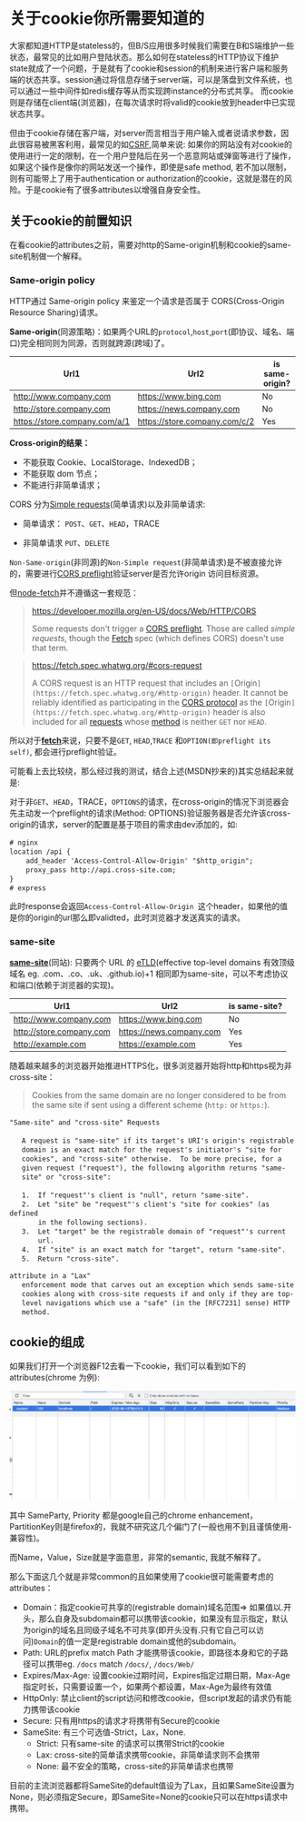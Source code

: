 # 关于cookie你所需要知道的

大家都知道HTTP是stateless的，但B/S应用很多时候我们需要在B和S端维护一些状态，最常见的比如用户登陆状态。那么如何在stateless的HTTP协议下维护state就成了一个问题，于是就有了cookie和session的机制来进行客户端和服务端的状态共享。session通过将信息存储于server端，可以是落盘到文件系统，也可以通过一些中间件如redis缓存等从而实现跨instance的分布式共享。 而cookie则是存储在client端(浏览器)，在每次请求时将valid的cookie放到header中已实现状态共享。

但由于cookie存储在客户端，对server而言相当于用户输入或者说请求参数，因此很容易被黑客利用，最常见的如[CSRF](https://developer.mozilla.org/en-US/docs/Glossary/CSRF),简单来说: 如果你的网站没有对cookie的使用进行一定的限制，在一个用户登陆后在另一个恶意网站或弹窗等进行了操作，如果这个操作是像你的网站发送一个操作，即使是safe method, 若不加以限制，则有可能带上了用于authentication or authorization的cookie，这就是潜在的风险。于是cookie有了很多attributes以增强自身安全性。

## 关于cookie的前置知识

在看cookie的attributes之前，需要对http的Same-origin机制和cookie的same-site机制做一个解释。

### Same-origin policy

HTTP通过 Same-origin  policy 来鉴定一个请求是否属于 CORS(Cross-Origin Resource Sharing)请求。

**Same-origin**(同源策略)：如果两个URL的`protocol`,`host`,`port`(即协议、域名、端口)完全相同则为同源，否则就跨源(跨域)了。

| Url1                          | Url2                          | is same-origin? |
| ----------------------------- | ----------------------------- | --------------- |
| http://www.company.com        | https://www.bing.com          | No              |
| http://store.company.com      | https://news.company.com      | No              |
| https://store.company.com/a/1 | https://store.company.com/c/2 | Yes             |

**Cross-origin的结果：**

- 不能获取 Cookie、LocalStorage、IndexedDB；
- 不能获取 dom 节点；
- 不能进行非简单请求；

CORS 分为[Simple requests](https://developer.mozilla.org/en-US/docs/Web/HTTP/CORS#simple_requests)(简单请求)以及非简单请求:

- 简单请求： `POST`、`GET`、`HEAD`，TRACE

- 非简单请求 `PUT`、`DELETE`

`Non-Same-origin`(非同源)的`Non-Simple request`(非简单请求)是不被直接允许的，需要进行[CORS preflight](https://developer.mozilla.org/en-US/docs/Glossary/Preflight_request)验证server是否允许origin 访问目标资源。

但[node-fetch]((https://github.com/node-fetch/node-fetch))并不遵循这一套规范：

> https://developer.mozilla.org/en-US/docs/Web/HTTP/CORS
>
> Some requests don't trigger a [CORS preflight](https://developer.mozilla.org/en-US/docs/Glossary/Preflight_request). Those are called *simple requests*, though the [Fetch](https://fetch.spec.whatwg.org/) spec (which defines CORS) doesn't use that term. 

> https://fetch.spec.whatwg.org/#cors-request
>
> A CORS request is an HTTP request that includes an `[`Origin`](https://fetch.spec.whatwg.org/#http-origin)` header. It cannot be reliably identified as participating in the [CORS protocol](https://fetch.spec.whatwg.org/#cors-protocol) as the `[`Origin`](https://fetch.spec.whatwg.org/#http-origin)` header is also included for all [requests](https://fetch.spec.whatwg.org/#concept-request) whose [method](https://fetch.spec.whatwg.org/#concept-request-method) is neither ``GET`` nor ``HEAD``.

所以对于[**fetch**](https://github.com/node-fetch/node-fetch)来说，只要不是`GET`, `HEAD`,`TRACE` 和`OPTION(即preflight its self)`, 都会进行preflight验证。

可能看上去比较绕，那么经过我的测试，结合上述(MSDN抄来的)其实总结起来就是:

对于非`GET`、`HEAD`，TRACE，`OPTIONS`的请求，在cross-origin的情况下浏览器会先主动发一个preflight的请求(Method: OPTIONS)验证服务器是否允许该cross-origin的请求，server的配置是基于项目的需求由dev添加的，如:

```
# nginx
location /api {
	add_header 'Access-Control-Allow-Origin' "$http_origin";
	proxy_pass http://api.cross-site.com;
}
# express

```

此时response会返回`Access-Control-Allow-Origin `这个header，如果他的值是你的origin的url那么即validted，此时浏览器才发送真实的请求。

### same-site

[**same-site**](https://developer.mozilla.org/en-US/docs/Glossary/Site)(同站): 只要两个 URL 的 [eTLD](https://en.wikipedia.org/wiki/Public_Suffix_List#:~:text=Entries%20on%20the%20list%20are,Mozilla%20Public%20License%20(MPL).)(effective top-level domains 有效顶级域名 eg. .com、.co、.uk、.github.io)+1 相同即为same-site，可以不考虑协议和端口(依赖于浏览器的实现)。

| Url1                     | Url2                     | is same-site? |
| ------------------------ | ------------------------ | ------------- |
| http://www.company.com   | https://www.bing.com     | No            |
| http://store.company.com | https://news.company.com | Yes           |
| http://example.com       | https://example.com      | Yes           |

随着越来越多的浏览器开始推进HTTPS化，很多浏览器开始将http和https视为非cross-site：

> Cookies from the same domain are no longer considered to be from the same site if sent using a different scheme (`http:` or `https:`).

```
"Same-site" and "cross-site" Requests

   A request is "same-site" if its target's URI's origin's registrable
   domain is an exact match for the request's initiator's "site for
   cookies", and "cross-site" otherwise.  To be more precise, for a
   given request ("request"), the following algorithm returns "same-
   site" or "cross-site":

   1.  If "request"'s client is "null", return "same-site".
   2.  Let "site" be "request"'s client's "site for cookies" (as defined
       in the following sections).
   3.  Let "target" be the registrable domain of "request"'s current
       url.
   4.  If "site" is an exact match for "target", return "same-site".
   5.  Return "cross-site".
```

```
attribute in a "Lax"
   enforcement mode that carves out an exception which sends same-site
   cookies along with cross-site requests if and only if they are top-
   level navigations which use a "safe" (in the [RFC7231] sense) HTTP
   method.
```

## cookie的组成

如果我们打开一个浏览器F12去看一下cookie，我们可以看到如下的attributes(chrome 为例):

![cookie](../statics/cookie.png)

其中 SameParty, Priority 都是google自己的chrome enhancement，PartitionKey则是firefox的，我就不研究这几个偏门了(一般也用不到且谨慎使用-兼容性)。

而Name，Value，Size就是字面意思，非常的semantic, 我就不解释了。

那么下面这几个就是非常common的且如果使用了cookie很可能需要考虑的attributes：

- Domain：指定cookie可共享的(registrable domain)域名范围=> 如果值以.开头，那么自身及subdomain都可以携带该cookie，如果没有显示指定，默认为origin的域名且同级子域名不可共享(即开头没有.只有它自己可以访问)`Domain`的值一定是registrable domain或他的subdomain。
- Path: URL的prefix match Path 才能携带该cookie，即路径本身和它的子路径可以携带eg. `/docs` match  `/docs/`, `/docs/Web/`
- Expires/Max-Age: 设置cookie过期时间，Expires指定过期日期，Max-Age指定时长，只需要设置一个，如果两个都设置，Max-Age为最终有效值
- HttpOnly: 禁止client的script访问和修改cookie，但script发起的请求仍有能力携带该cookie
- Secure: 只有用https的请求才将携带有Secure的cookie
- SameSite: 有三个可选值-Strict，Lax，None.
  - Strict: 只有same-site 的请求可以携带Strict的cookie
  - Lax: cross-site的简单请求携带cookie，非简单请求则不会携带
  - None: 最不安全的策略，cross-site的非简单请求也携带

目前的主流浏览器都将SameSite的default值设为了Lax，且如果SameSite设置为None，则必须指定Secure，即SameSite=None的cookie只可以在https请求中携带。

